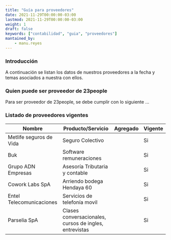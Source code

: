 ```yaml
---
title: "Guía para proveedores"
date: 2021-11-29T00:00:00-03:00
lastmod: 2021-11-29T00:00:00-03:00
weight: 1
draft: false
keywords: ["contabilidad", "guia", "proveedores"]
mantained_by:
    - manu.reyes
---
```


### Introducción

A continuación se listan los datos de nuestros proveedores a la fecha y temas asociados a nuestra con ellos.

### Quien puede ser proveedor de 23people

Para ser proveedor de 23people, se debe cumplir con lo siguiente ...

### Listado de proveedores vigentes

| Nombre                   | Producto/Servicio                                      | Agregado | Vigente |
| ------------------------ | ------------------------------------------------------ | -------- | ------- |
| Metlife seguros de Vida  | Seguro Colectivo                                       |          | Si      |
| Buk                      | Software remuneraciones                                |          | Si      |
| Grupo ADN Empresas       | Asesoría Tributaria y contable                         |          | Si      |
| Cowork Labs SpA          | Arriendo bodega Hendaya 60                             |          | Si      |
| Entel Telecomunicaciones | Servicios de telefonía movil                           |          | Si      |
| Parselia SpA             | Clases conversacionales, cursos de ingles, entrevistas |          | Si      |
